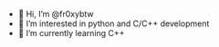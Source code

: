- 👋 Hi, I’m @fr0xybtw
- 👀 I’m interested in python and C/C++ development
- 🌱 I’m currently learning C++

<!---
fr0xybtw/fr0xybtw is a ✨ special ✨ repository because its `README.md` (this file) appears on your GitHub profile.
You can click the Preview link to take a look at your changes.
--->
